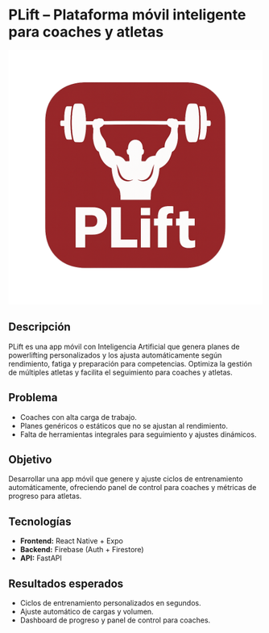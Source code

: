 # PLift – Plataforma móvil inteligente para coaches y atletas

![PLift logo](images/Logo.png)

## Descripción
PLift es una app móvil con Inteligencia Artificial que genera planes de powerlifting personalizados y los ajusta automáticamente según rendimiento, fatiga y preparación para competencias. Optimiza la gestión de múltiples atletas y facilita el seguimiento para coaches y atletas.

## Problema
- Coaches con alta carga de trabajo.  
- Planes genéricos o estáticos que no se ajustan al rendimiento.  
- Falta de herramientas integrales para seguimiento y ajustes dinámicos.

## Objetivo
Desarrollar una app móvil que genere y ajuste ciclos de entrenamiento automáticamente, ofreciendo panel de control para coaches y métricas de progreso para atletas.

## Tecnologías
- **Frontend:** React Native + Expo  
- **Backend:** Firebase (Auth + Firestore)  
- **API:** FastAPI 

## Resultados esperados
- Ciclos de entrenamiento personalizados en segundos.  
- Ajuste automático de cargas y volumen.  
- Dashboard de progreso y panel de control para coaches.

